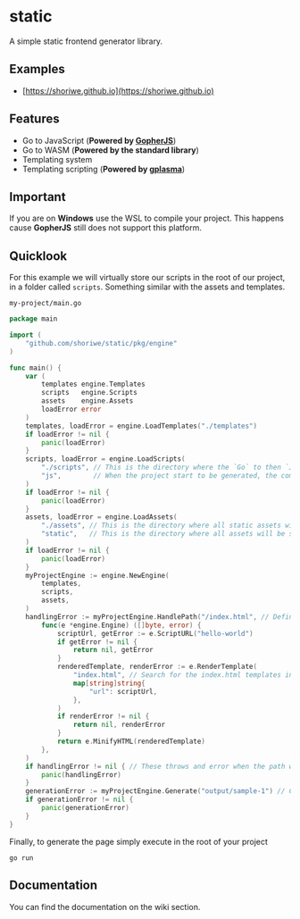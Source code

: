 # static

A simple static frontend generator library.

## Examples

- [https://shoriwe.github.io](https://shoriwe.github.io)

## Features

- Go to JavaScript (**Powered by [GopherJS](https://github.com/gopherjs/gopherjs)**)
- Go to WASM (**Powered by the standard library**)
- Templating system
- Templating scripting (**Powered by [gplasma](https://github.com/shoriwe/gplasma)**)

## Important

If you are on **Windows** use the WSL to compile your project. This happens cause **GopherJS** still does not support
this platform.

## Quicklook

For this example we will virtually store our scripts in the root of our project, in a folder called `scripts`. Something
similar with the assets and templates.

`my-project/main.go`

```go
package main

import (
	"github.com/shoriwe/static/pkg/engine"
)

func main() {
	var (
		templates engine.Templates
		scripts   engine.Scripts
		assets    engine.Assets
		loadError error
	)
	templates, loadError = engine.LoadTemplates("./templates")
	if loadError != nil {
		panic(loadError)
	}
	scripts, loadError = engine.LoadScripts(
		"./scripts", // This is the directory where the `Go` to then `JavaScript` scripts will be located
		"js",        // When the project start to be generated, the compiled JavaScript will be stored in this folder relative to the output one
	)
	if loadError != nil {
		panic(loadError)
	}
	assets, loadError = engine.LoadAssets(
		"./assets", // This is the directory where all static assets will be searched for
		"static",   // This is the directory where all assets will be stored once the project is generated.
	)
	if loadError != nil {
		panic(loadError)
	}
	myProjectEngine := engine.NewEngine(
		templates,
		scripts,
		assets,
	)
	handlingError := myProjectEngine.HandlePath("/index.html", // Define a new path to generate
		func(e *engine.Engine) ([]byte, error) {
			scriptUrl, getError := e.ScriptURL("hello-world")
			if getError != nil {
				return nil, getError
			}
			renderedTemplate, renderError := e.RenderTemplate(
				"index.html", // Search for the index.html templates in the specified templates directory
				map[string]string{
					"url": scriptUrl,
				},
			)
			if renderError != nil {
				return nil, renderError
			}
			return e.MinifyHTML(renderedTemplate)
		},
	)
	if handlingError != nil { // These throws and error when the path was already in use
		panic(handlingError)
	}
	generationError := myProjectEngine.Generate("output/sample-1") // Create the path "output/sample-1" and write to it all assets, scripts and defined paths
	if generationError != nil {
		panic(generationError)
	}
}
```

Finally, to generate the page simply execute in the root of your project

```shell
go run
```

## Documentation

You can find the documentation on the wiki section.
